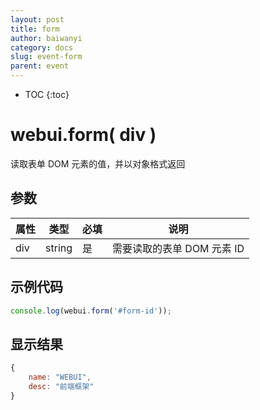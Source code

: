 ```yaml
---
layout: post
title: form
author: baiwanyi
category: docs
slug: event-form
parent: event
---
```

* TOC
{:toc}

# webui.form( div )
读取表单 DOM 元素的值，并以对象格式返回

## 参数

| 属性 | 类型   | 必填 | 说明                       |
| ---- | ------ | ---- | -------------------------- |
| div  | string | 是   | 需要读取的表单 DOM 元素 ID |

## 示例代码

```javascript
console.log(webui.form('#form-id'));
```

## 显示结果
```javascript
{
    name: "WEBUI",
    desc: "前端框架"
}
```
